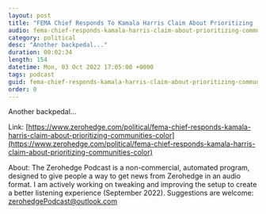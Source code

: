 ```yaml
---
layout: post
title: "FEMA Chief Responds To Kamala Harris Claim About Prioritizing 'Communities Of Color'"
audio: fema-chief-responds-kamala-harris-claim-about-prioritizing-communities-color-0
category: political
desc: "Another backpedal..."
duration: 00:02:34
length: 154
datetime: Mon, 03 Oct 2022 17:05:00 +0000
tags: podcast
guid: fema-chief-responds-kamala-harris-claim-about-prioritizing-communities-color-0
order: 0
---
```

Another backpedal...

Link: [https://www.zerohedge.com/political/fema-chief-responds-kamala-harris-claim-about-prioritizing-communities-color](https://www.zerohedge.com/political/fema-chief-responds-kamala-harris-claim-about-prioritizing-communities-color)

About: The Zerohedge Podcast is a non-commercial, automated program, designed to give people a way to get news from Zerohedge in an audio format.  I am actively working on tweaking and improving the setup to create a better listening experience (September 2022).  Suggestions are welcome: [zerohedgePodcast@outlook.com](mailto:zerohedgePodcast@outlook.com)